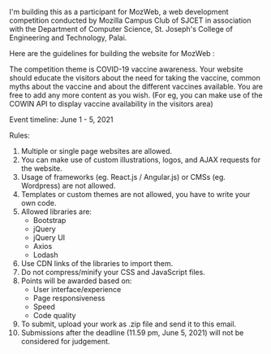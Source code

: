 I'm building this as a participant for MozWeb, a web development competition conducted by Mozilla Campus Club of SJCET in association with the Department of Computer Science, St. Joseph's College of Engineering and Technology, Palai.

Here are the guidelines for building the website for MozWeb :

The competition theme is COVID-19 vaccine awareness. Your website should educate the visitors about the need for taking the vaccine, common myths about the vaccine and about the different vaccines available. You are free to add any more content as you wish. (For eg, you can make use of the COWIN API to display vaccine availability in the visitors area)

Event timeline: June 1 - 5, 2021

Rules:
1. Multiple or single page websites are allowed.
2. You can make use of custom illustrations, logos, and AJAX requests for the website.
3. Usage of frameworks (eg. React.js / Angular.js) or CMSs (eg. Wordpress) are not allowed.
4. Templates or custom themes are not allowed, you have to write your own code.
5. Allowed libraries are:
    * Bootstrap
    * jQuery
    * jQuery UI
    * Axios
    * Lodash
6. Use CDN links of the libraries to import them.
7. Do not compress/minify your CSS and JavaScript files.
8. Points will be awarded based on:
    * User interface/experience
    * Page responsiveness
    * Speed
    * Code quality
9. To submit, upload your work as .zip file and send it to this email.
10. Submissions after the deadline (11.59 pm, June 5, 2021) will not be considered for judgement.